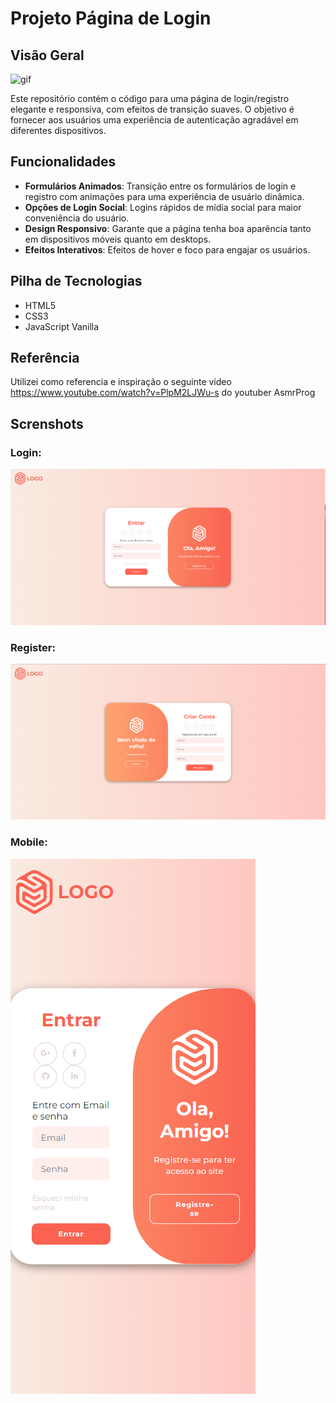 
# Projeto Página de Login

## Visão Geral

![gif](screenshots/gif.gif)

Este repositório contém o código para uma página de login/registro elegante e responsiva, com efeitos de transição suaves. O objetivo é fornecer aos usuários uma experiência de autenticação agradável em diferentes dispositivos.

## Funcionalidades

- **Formulários Animados**: Transição entre os formulários de login e registro com animações para uma experiência de usuário dinâmica.
- **Opções de Login Social**: Logins rápidos de mídia social para maior conveniência do usuário.
- **Design Responsivo**: Garante que a página tenha boa aparência tanto em dispositivos móveis quanto em desktops.
- **Efeitos Interativos**: Efeitos de hover e foco para engajar os usuários.

## Pilha de Tecnologias

- HTML5
- CSS3
- JavaScript Vanilla
 
## Referência
 
Utilizei como referencia e inspiração o seguinte vídeo https://www.youtube.com/watch?v=PlpM2LJWu-s do youtuber AsmrProg

## Screnshots

### Login:

![Login](screenshots/print1.png)

### Register:

![Register](screenshots/print2.png)

### Mobile:

![Mobile](screenshots/mobile.png)
